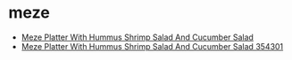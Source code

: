 # meze

 * [Meze Platter With Hummus Shrimp Salad And Cucumber Salad](../../index/m/meze-platter-with-hummus-shrimp-salad-and-cucumber-salad-354301.json)
 * [Meze Platter With Hummus Shrimp Salad And Cucumber Salad 354301](../../index/m/meze-platter-with-hummus-shrimp-salad-and-cucumber-salad-354301.json)
